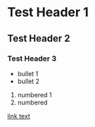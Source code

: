 # Test Header 1

## Test Header 2

### Test Header 3
- bullet 1 
- bullet 2


1. numbered 1
2. numbered


[link text](https://docs.github.com/en/pages/quickstart)